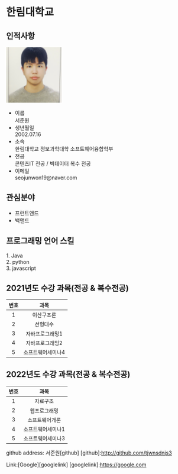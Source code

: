 # 한림대학교

<h2>인적사항</h2>
<img src=face.png width= 150 height= 150>
<ul>
  <li>이름</li>
  서준원
  <li>생년월일</li>
  2002.07.16
  <li>소속</li>
  한림대학교 정보과학대학 소프트웨어융합학부
  <li>전공</li>
  콘텐츠IT 전공 / 빅데이터 복수 전공
  <li>이메일</li>
  seojunwon19@naver.com
</ul>
  
<h2>관심분야</h2>
<ul>
  <li>프런트앤드</li>
  <li>백앤드</li>
</ul>

<h2>프로그래밍 언어 스킬</h2>
1. Java <br>
2. python <br>
3. javascript <br>

<h2>2021년도 수강 과목(전공 & 복수전공)</h2>

|번호|과목|
|:---:|:---:|
|1|이산구조론|
|2|선형대수|
|3|자바프로그래밍1|
|4|자바프로그래밍2|
|5|소프트웨어세미나4|


<h2>2022년도 수강 과목(전공 & 복수전공)</h2>

|번호|과목|
|:---:|:---:|
|1|자료구조|
|2|웹프로그래밍|
|3|소프트웨어개론|
|4|소프트웨어세미나1|
|5|소프트웨어세미나3|

github address: 서준원[github]
[github]:http://github.com/tjwnsdnjs3

Link:[Google][googlelink]  [googlelink]:https://google.com
